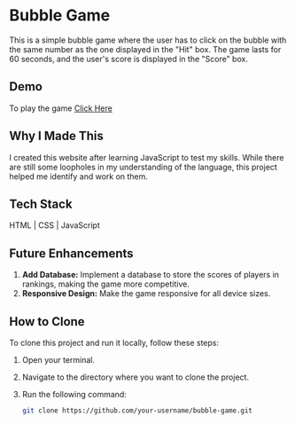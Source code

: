 # Bubble Game

This is a simple bubble game where the user has to click on the bubble with the same number as the one displayed in the "Hit" box. The game lasts for 60 seconds, and the user's score is displayed in the "Score" box.

## Demo

To play the game [Click Here](https://kc1064.github.io/Bubble-Game/)

## Why I Made This

I created this website after learning JavaScript to test my skills. While there are still some loopholes in my understanding of the language, this project helped me identify and work on them.

## Tech Stack

HTML | CSS | JavaScript

## Future Enhancements

1. **Add Database:** Implement a database to store the scores of players in rankings, making the game more competitive.
2. **Responsive Design:** Make the game responsive for all device sizes.


## How to Clone

To clone this project and run it locally, follow these steps:

1. Open your terminal.
2. Navigate to the directory where you want to clone the project.
3. Run the following command:

   ```bash
   git clone https://github.com/your-username/bubble-game.git

